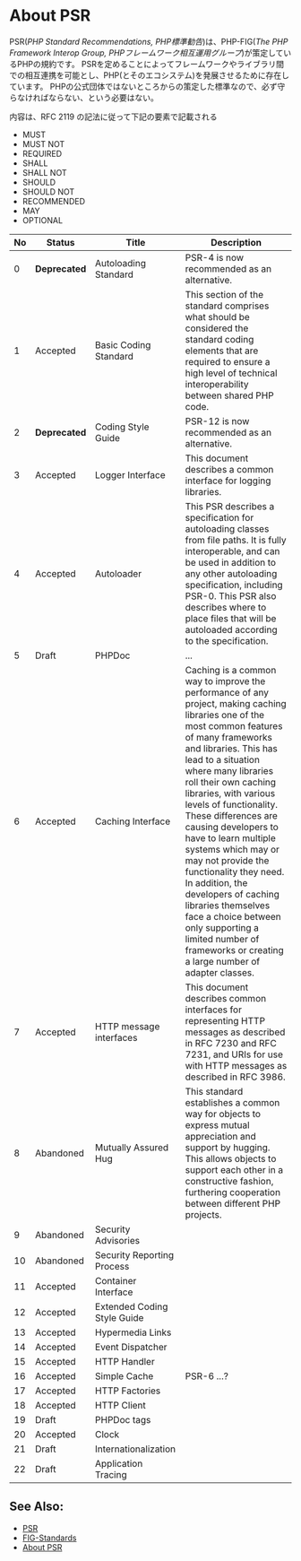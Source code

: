 # About PSR
PSR(*PHP Standard Recommendations, PHP標準勧告*)は、PHP-FIG(*The PHP Framework Interop Group, PHPフレームワーク相互運用グループ*)が策定しているPHPの規約です。
PSRを定めることによってフレームワークやライブラリ間での相互連携を可能とし、PHP(とそのエコシステム)を発展させるために存在しています。
PHPの公式団体ではないところからの策定した標準なので、必ず守らなければならない、という必要はない。

内容は、RFC 2119 の記法に従って下記の要素で記載される
- MUST
- MUST NOT
- REQUIRED
- SHALL
- SHALL NOT
- SHOULD
- SHOULD NOT
- RECOMMENDED
- MAY
- OPTIONAL

| No | Status         | Title                       | Description |
|----|----------------|-----------------------------|-------------|
| 0  | **Deprecated** | Autoloading Standard        | PSR-4 is now recommended as an alternative. |
| 1  | Accepted       | Basic Coding Standard       | This section of the standard comprises what should be considered the standard coding elements that are required to ensure a high level of technical interoperability between shared PHP code. |
| 2  | **Deprecated** | Coding Style Guide          | PSR-12 is now recommended as an alternative. |
| 3  | Accepted       | Logger Interface            | This document describes a common interface for logging libraries. |
| 4  | Accepted       | Autoloader                  | This PSR describes a specification for autoloading classes from file paths. It is fully interoperable, and can be used in addition to any other autoloading specification, including PSR-0. This PSR also describes where to place files that will be autoloaded according to the specification. |
| 5  | Draft          | PHPDoc                      | ... |
| 6  | Accepted       | Caching Interface           | Caching is a common way to improve the performance of any project, making caching libraries one of the most common features of many frameworks and libraries. This has lead to a situation where many libraries roll their own caching libraries, with various levels of functionality. These differences are causing developers to have to learn multiple systems which may or may not provide the functionality they need. In addition, the developers of caching libraries themselves face a choice between only supporting a limited number of frameworks or creating a large number of adapter classes. |
| 7  | Accepted       | HTTP message interfaces     | This document describes common interfaces for representing HTTP messages as described in RFC 7230 and RFC 7231, and URIs for use with HTTP messages as described in RFC 3986. |
| 8  | Abandoned      | Mutually Assured Hug        | This standard establishes a common way for objects to express mutual appreciation and support by hugging. This allows objects to support each other in a constructive fashion, furthering cooperation between different PHP projects. |
| 9  | Abandoned      | Security Advisories         | |
| 10 | Abandoned      | Security Reporting Process  | |
| 11 | Accepted       | Container Interface         | |
| 12 | Accepted       | Extended Coding Style Guide | |
| 13 | Accepted       | Hypermedia Links            | |
| 14 | Accepted       | Event Dispatcher            | |
| 15 | Accepted       | HTTP Handler                | |
| 16 | Accepted       | Simple Cache                | PSR-6 ...? |
| 17 | Accepted       | HTTP Factories              | |
| 18 | Accepted       | HTTP Client                 | |
| 19 | Draft          | PHPDoc tags                 | |
| 20 | Accepted       | Clock                       | |
| 21 | Draft          | Internationalization        | |
| 22 | Draft          | Application Tracing         | |


## See Also:
- [PSR](https://www.php-fig.org/psr/)
- [FIG-Standards](https://github.com/php-fig/fig-standards)
- [About PSR](https://qiita.com/tuuuuuuken/items/cd5f84ea0aa4374b0a91)
